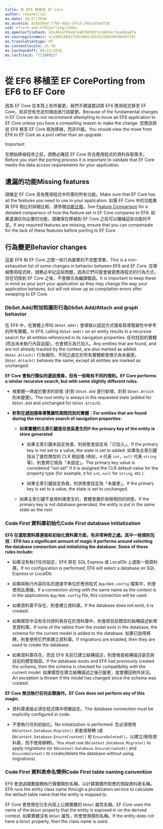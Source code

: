 ```yaml
---
title: 從 EF6 移植至 EF Core
author: rowanmiller
ms.date: 10/27/2016
ms.assetid: 826b58bd-77b0-4bbc-bfcd-24d1ed3a8f38
uid: efcore-and-ef6/porting/index
ms.openlocfilehash: 42e40ce769a67a987883027e1807ec7eaeb4ad7a
ms.sourcegitcommit: ec196918691f50cd0b21693515b0549f06d9f39c
ms.translationtype: HT
ms.contentlocale: zh-TW
ms.lasthandoff: 09/23/2019
ms.locfileid: "71198022"
---
```

# <a name="porting-from-ef6-to-ef-core"></a><span data-ttu-id="467e9-102">從 EF6 移植至 EF Core</span><span class="sxs-lookup"><span data-stu-id="467e9-102">Porting from EF6 to EF Core</span></span>

<span data-ttu-id="467e9-103">因為 EF Core 在本質上有所變更，我們不建議嘗試將 EF6 應用程式移至 EF Core，除非您有充足的理由進行該變更。</span><span class="sxs-lookup"><span data-stu-id="467e9-103">Because of the fundamental changes in EF Core we do not recommend attempting to move an EF6 application to EF Core unless you have a compelling reason to make the change.</span></span>
<span data-ttu-id="467e9-104">您應該將從 EF6 移至 EF Core 視為移植，而非升級。</span><span class="sxs-lookup"><span data-stu-id="467e9-104">You should view the move from EF6 to EF Core as a port rather than an upgrade.</span></span>

> [!IMPORTANT]
> <span data-ttu-id="467e9-105">在開始移植程序之前，請務必確認 EF Core 符合應用程式的資料存取需求。</span><span class="sxs-lookup"><span data-stu-id="467e9-105">Before you start the porting process it is important to validate that EF Core meets the data access requirements for your application.</span></span>

## <a name="missing-features"></a><span data-ttu-id="467e9-106">遺漏的功能</span><span class="sxs-lookup"><span data-stu-id="467e9-106">Missing features</span></span>

<span data-ttu-id="467e9-107">請確定 EF Core 具有應用程式中所需的所有功能。</span><span class="sxs-lookup"><span data-stu-id="467e9-107">Make sure that EF Core has all the features you need to use in your application.</span></span> <span data-ttu-id="467e9-108">如需 EF Core 中的功能集與 EF6 相比的詳細比較，請參閱[功能比較](xref:efcore-and-ef6/index)。</span><span class="sxs-lookup"><span data-stu-id="467e9-108">See [Feature Comparison](xref:efcore-and-ef6/index) for a detailed comparison of how the feature set in EF Core compares to EF6.</span></span> <span data-ttu-id="467e9-109">如果遺漏任何必要的功能，請確保在移植到 EF Core 之前可以彌補這些功能的不足。</span><span class="sxs-lookup"><span data-stu-id="467e9-109">If any required features are missing, ensure that you can compensate for the lack of these features before porting to EF Core.</span></span>

## <a name="behavior-changes"></a><span data-ttu-id="467e9-110">行為變更</span><span class="sxs-lookup"><span data-stu-id="467e9-110">Behavior changes</span></span>

<span data-ttu-id="467e9-111">這是 EF6 和 EF Core 之間一些行為變更的不完整清單。</span><span class="sxs-lookup"><span data-stu-id="467e9-111">This is a non-exhaustive list of some changes in behavior between EF6 and EF Core.</span></span> <span data-ttu-id="467e9-112">在移植應用程式時，請務必牢記這些問題，因為它們可能會變更應用程式的行為方式，但在切換到 EF Core 之後，不會顯示為編譯錯誤。</span><span class="sxs-lookup"><span data-stu-id="467e9-112">It is important to keep these in mind as your port your application as they may change the way your application behaves, but will not show up as compilation errors after swapping to EF Core.</span></span>

### <a name="dbsetaddattach-and-graph-behavior"></a><span data-ttu-id="467e9-113">DbSet.Add/附加和圖形行為</span><span class="sxs-lookup"><span data-stu-id="467e9-113">DbSet.Add/Attach and graph behavior</span></span>

<span data-ttu-id="467e9-114">在 EF6 中，在實體上呼叫 `DbSet.Add()` 會導致以遞迴方式搜尋其導覽屬性中參考的所有實體。</span><span class="sxs-lookup"><span data-stu-id="467e9-114">In EF6, calling `DbSet.Add()` on an entity results in a recursive search for all entities referenced in its navigation properties.</span></span> <span data-ttu-id="467e9-115">任何找到的實體 (而且尚未執行內容追蹤)，也會標示為已加入。</span><span class="sxs-lookup"><span data-stu-id="467e9-115">Any entities that are found, and are not already tracked by the context, are also marked as added.</span></span> <span data-ttu-id="467e9-116">`DbSet.Attach()` 行為相同，不同之處在於所有實體都會標示為未變更。</span><span class="sxs-lookup"><span data-stu-id="467e9-116">`DbSet.Attach()` behaves the same, except all entities are marked as unchanged.</span></span>

<span data-ttu-id="467e9-117">**EF Core 會執行類似的遞迴搜尋，但有一些略有不同的規則。**</span><span class="sxs-lookup"><span data-stu-id="467e9-117">**EF Core performs a similar recursive search, but with some slightly different rules.**</span></span>

*  <span data-ttu-id="467e9-118">根實體一律處於要求的狀態 (針對 `DbSet.Add` 進行新增，針對 `DbSet.Attach` 則未變更)。</span><span class="sxs-lookup"><span data-stu-id="467e9-118">The root entity is always in the requested state (added for `DbSet.Add` and unchanged for `DbSet.Attach`).</span></span>

*  <span data-ttu-id="467e9-119">**針對在遞迴搜尋導覽屬性期間找到的實體：**</span><span class="sxs-lookup"><span data-stu-id="467e9-119">**For entities that are found during the recursive search of navigation properties:**</span></span>

    *  <span data-ttu-id="467e9-120">**如果實體的主索引鍵是存放區產生的**</span><span class="sxs-lookup"><span data-stu-id="467e9-120">**If the primary key of the entity is store generated**</span></span>

        * <span data-ttu-id="467e9-121">如果主索引鍵未設定為值，則狀態會設定為「已加入」。</span><span class="sxs-lookup"><span data-stu-id="467e9-121">If the primary key is not set to a value, the state is set to added.</span></span> <span data-ttu-id="467e9-122">如果為主索引鍵指派了屬性類型的 CLR 預設值 (例如，`0` 代表 `int`，`null` 代表 `string` 等)，則會將它視為「未設定」。</span><span class="sxs-lookup"><span data-stu-id="467e9-122">The primary key value is considered "not set" if it is assigned the CLR default value for the property type (for example, `0` for `int`, `null` for `string`, etc.).</span></span>

        * <span data-ttu-id="467e9-123">如果主索引鍵設定為值，則狀態會設定為「未變更」。</span><span class="sxs-lookup"><span data-stu-id="467e9-123">If the primary key is set to a value, the state is set to unchanged.</span></span>

    *  <span data-ttu-id="467e9-124">如果主索引鍵不是資料庫產生的，實體會置於與根相同的狀態。</span><span class="sxs-lookup"><span data-stu-id="467e9-124">If the primary key is not database generated, the entity is put in the same state as the root.</span></span>

### <a name="code-first-database-initialization"></a><span data-ttu-id="467e9-125">Code First 資料庫初始化</span><span class="sxs-lookup"><span data-stu-id="467e9-125">Code First database initialization</span></span>

<span data-ttu-id="467e9-126">**EF6 在選取資料庫連接和初始化資料庫方面，有非常神奇之處。其中一些規則包括：**</span><span class="sxs-lookup"><span data-stu-id="467e9-126">**EF6 has a significant amount of magic it performs around selecting the database connection and initializing the database. Some of these rules include:**</span></span>

* <span data-ttu-id="467e9-127">如果沒有執行任何設定，EF6 將在 SQL Express 或 LocalDb 上選取一個資料庫。</span><span class="sxs-lookup"><span data-stu-id="467e9-127">If no configuration is performed, EF6 will select a database on SQL Express or LocalDb.</span></span>

* <span data-ttu-id="467e9-128">如果與執行內容同名的連接字串位於應用程式 `App/Web.config` 檔案中，則會使用此連線。</span><span class="sxs-lookup"><span data-stu-id="467e9-128">If a connection string with the same name as the context is in the applications `App/Web.config` file, this connection will be used.</span></span>

* <span data-ttu-id="467e9-129">如果資料庫不存在，則會建立資料庫。</span><span class="sxs-lookup"><span data-stu-id="467e9-129">If the database does not exist, it is created.</span></span>

* <span data-ttu-id="467e9-130">如果模型中沒有任何資料表存在於資料庫中，則會將目前模型的結構描述新增至資料庫。</span><span class="sxs-lookup"><span data-stu-id="467e9-130">If none of the tables from the model exist in the database, the schema for the current model is added to the database.</span></span> <span data-ttu-id="467e9-131">如果已啟用移轉，則會使用它們來建立資料庫。</span><span class="sxs-lookup"><span data-stu-id="467e9-131">If migrations are enabled, then they are used to create the database.</span></span>

* <span data-ttu-id="467e9-132">如果資料庫存在，而且 EF6 先前已建立結構描述，則會檢查結構描述是否與目前的模型相容。</span><span class="sxs-lookup"><span data-stu-id="467e9-132">If the database exists and EF6 had previously created the schema, then the schema is checked for compatibility with the current model.</span></span> <span data-ttu-id="467e9-133">如果模型在建立結構描述之後已變更，就會擲回例外狀況。</span><span class="sxs-lookup"><span data-stu-id="467e9-133">An exception is thrown if the model has changed since the schema was created.</span></span>

<span data-ttu-id="467e9-134">**EF Core 無法執行任何此類操作。**</span><span class="sxs-lookup"><span data-stu-id="467e9-134">**EF Core does not perform any of this magic.**</span></span>

* <span data-ttu-id="467e9-135">資料庫連接必須在程式碼中明確設定。</span><span class="sxs-lookup"><span data-stu-id="467e9-135">The database connection must be explicitly configured in code.</span></span>

* <span data-ttu-id="467e9-136">不會執行任何初始化。</span><span class="sxs-lookup"><span data-stu-id="467e9-136">No initialization is performed.</span></span> <span data-ttu-id="467e9-137">您必須使用 `DbContext.Database.Migrate()` 來套用移轉 (或 `DbContext.Database.EnsureCreated()` 和 `EnsureDeleted()`，以建立/刪除資料庫，而不使用移轉)。</span><span class="sxs-lookup"><span data-stu-id="467e9-137">You must use `DbContext.Database.Migrate()` to apply migrations (or `DbContext.Database.EnsureCreated()` and `EnsureDeleted()` to create/delete the database without using migrations).</span></span>

### <a name="code-first-table-naming-convention"></a><span data-ttu-id="467e9-138">Code First 資料表命名慣例</span><span class="sxs-lookup"><span data-stu-id="467e9-138">Code First table naming convention</span></span>

<span data-ttu-id="467e9-139">EF6 會透過複數服務執行實體類別名稱，以計算實體所對應的預設資料表名稱。</span><span class="sxs-lookup"><span data-stu-id="467e9-139">EF6 runs the entity class name through a pluralization service to calculate the default table name that the entity is mapped to.</span></span>

<span data-ttu-id="467e9-140">EF Core 會使用在衍生內容上公開實體的 `DbSet` 屬性名稱。</span><span class="sxs-lookup"><span data-stu-id="467e9-140">EF Core uses the name of the `DbSet` property that the entity is exposed in on the derived context.</span></span> <span data-ttu-id="467e9-141">如果實體沒有 `DbSet` 屬性，則會使用類別名稱。</span><span class="sxs-lookup"><span data-stu-id="467e9-141">If the entity does not have a `DbSet` property, then the class name is used.</span></span>

